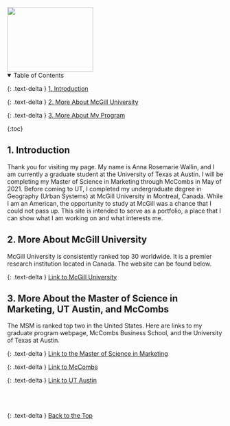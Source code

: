 <img src="https://user-images.githubusercontent.com/76073032/102819744-b58e6f00-4399-11eb-826f-932b57f9f670.png" width="200" height="150" />



<details open markdown="block">
  <summary>
    Table of Contents
  </summary>
  
  {: .text-delta }
<a href="#intro">1. Introduction</a>

{: .text-delta }
<a href="#undergradlinks">2. More About McGill University</a>

{: .text-delta }
<a href="#gradlinks">3. More About My Program</a><br>

{:toc}

</details>



<h2 id="intro">1. Introduction</h2>
Thank you for visiting my page. My name is Anna Rosemarie Wallin, and I am currently a graduate student at the University of Texas at Austin. I will be completing my Master of Science in Marketing through McCombs in May of 2021. Before coming to UT, I completed my undergraduate degree in Geography (Urban Systems) at McGill University in Montreal, Canada. While I am an American, the opportunity to study at McGill was a chance that I could not pass up. This site is intended to serve as a portfolio, a place that I can show what I am working on and what interests me.

<h2 id="undergradlinks">2. More About McGill University</h2> 
McGill University is consistently ranked top 30 worldwide. It is a premier research institution located in Canada. The website can be found below. <br>

{: .text-delta }
[Link to McGill University](https://www.mcgill.ca) <br>

<h2 id="gradlinks">3. More About the Master of Science in Marketing, UT Austin, and McCombs</h2> 
The MSM is ranked top two in the United States. Here are links to my graduate program webpage, McCombs Business School, and the University of Texas at Austin. <br>

{: .text-delta }
[Link to the Master of Science in Marketing](https://www.mccombs.utexas.edu/Master-of-Science-in-Marketing) <br>

{: .text-delta }
[Link to McCombs](https://www.mccombs.utexas.edu) <br>

{: .text-delta }
[Link to UT Austin](https://www.utexas.edu)



<br>
<br>
<br>
{: .text-delta }
<a href="#top">Back to the Top</a>

